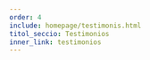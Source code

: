 ```yaml
---
order: 4
include: homepage/testimonis.html
titol_seccio: Testimonios
inner_link: testimonios
---
```

